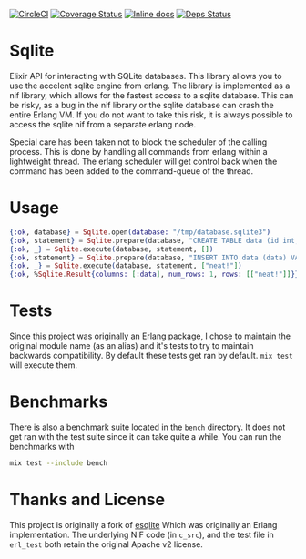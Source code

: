 [![CircleCI](https://circleci.com/gh/ConnorRigby/esqlite.svg?style=svg)](https://circleci.com/gh/ConnorRigby/esqlite)
[![Coverage Status](https://coveralls.io/repos/github/ConnorRigby/esqlite/badge.svg?branch=master)](https://coveralls.io/github/ConnorRigby/esqlite?branch=master)
[![Inline docs](http://inch-ci.org/github/connorrigby/esqlite.svg?branch=master)](http://inch-ci.org/github/connorrigby/esqlite)
[![Deps Status](https://beta.hexfaktor.org/badge/all/github/ConnorRigby/esqlite.svg)](https://beta.hexfaktor.org/github/ConnorRigby/esqlite)

# Sqlite
Elixir API for interacting with SQLite databases.
This library allows you to use the accelent sqlite engine from
erlang. The library is implemented as a nif library, which allows for
the fastest access to a sqlite database. This can be risky, as a bug
in the nif library or the sqlite database can crash the entire Erlang
VM. If you do not want to take this risk, it is always possible to
access the sqlite nif from a separate erlang node.

Special care has been taken not to block the scheduler of the calling
process. This is done by handling all commands from erlang within a
lightweight thread. The erlang scheduler will get control back when
the command has been added to the command-queue of the thread.

# Usage
```elixir
{:ok, database} = Sqlite.open(database: "/tmp/database.sqlite3")
{:ok, statement} = Sqlite.prepare(database, "CREATE TABLE data (id int, data text)")
{:ok, _} = Sqlite.execute(database, statement, [])
{:ok, statement} = Sqlite.prepare(database, "INSERT INTO data (data) VALUES ($1)")
{:ok, _} = Sqlite.execute(database, statement, ["neat!"])
{:ok, %Sqlite.Result{columns: [:data], num_rows: 1, rows: [["neat!"]]}} = Sqlite.query(database, "SELECT data FROM data", [])
```

# Tests
Since this project was originally an Erlang package, I chose to maintain the
original module name (as an alias) and it's tests to try to maintain
backwards compatibility. By default these tests get ran by default.
`mix test` will execute them.

# Benchmarks
There is also a benchmark suite located in the `bench` directory.
It does not get ran with the test suite since it can take quite a while.
You can run the benchmarks with
```bash
mix test --include bench
```

# Thanks and License
This project is originally a fork of [esqlite](https://github.com/mmzeeman/esqlite)
Which was originally an Erlang implementation. The underlying NIF code (in `c_src`),
and the test file in `erl_test` both retain the original Apache v2 license.
